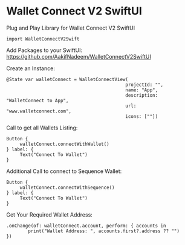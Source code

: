 # Wallet Connect V2 SwiftUI
Plug and Play Library for Wallet Connect V2 SwiftUI

    import WalletConnectV2Swift

Add Packages to your SwiftUI: https://github.com/AakifNadeem/WalletConnectV2SwiftUI


Create an Instance:

    @State var walletConnect = WalletConnectView(
                                                projectId: "",
                                                name: "App",
                                                description: "WalletConnect to App",
                                                url: "www.walletconnect.com",
                                                icons: [""])
Call to get all Wallets Listing:

    Button {
         walletConnect.connectWithWallet()
    } label: {
         Text("Connect To Wallet")
    }

Additional Call to connect to Sequence Wallet:

    Button {
         walletConnect.connectWithSequence()
    } label: {
         Text("Connect To Wallet")
    }

Get Your Required Wallet Address: 

    .onChange(of: walletConnect.account, perform: { accounts in
            print("Wallet Address: ", accounts.first?.address ?? "")
    })
